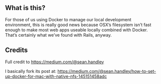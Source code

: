 ## What is this?

For those of us using Docker to manage our local development environment, this is really good news because OSX’s filesystem isn’t fast enough to make most web apps useable locally combined with Docker. That’s certainly what we’ve found with Rails, anyway.

## Credits

Full credit to https://medium.com/@sean.handley

I basically fork its post at:
https://medium.com/@sean.handley/how-to-set-up-docker-for-mac-with-native-nfs-145151458adc
